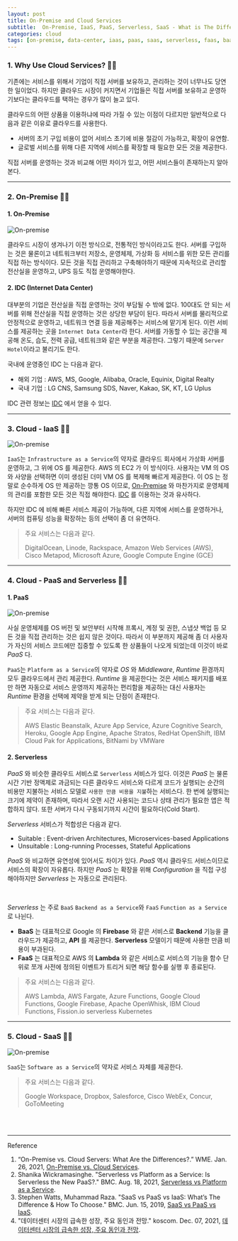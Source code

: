 ```yaml
---
layout: post
title: On-Premise and Cloud Services 
subtitle:  On-Premise, IaaS, PaaS, Serverless, SaaS - What is The Difference?
categories: cloud
tags: [on-premise, data-center, iaas, paas, saas, serverless, faas, baas, cloud, aws, gcp, azure]
---
```


### 1. Why Use Cloud Services? 👩‍💻

기존에는 서비스를 위해서 기업이 직접 서버를 보유하고, 관리하는 것이 너무나도 당연한 일이었다. 하지만 클라우드 시장이 커지면서 기업들은 
직접 서버를 보유하고 운영하기보다는 클라우드를 택하는 경우가 많이 늘고 있다.

클라우드의 어떤 상품을 이용하냐에 따라 가질 수 있는 이점이 다르지만 일반적으로 다음과 같은 이유로 클라우드를 사용한다.

- 서버의 초기 구입 비용이 없어 서비스 초기에 비용 절감이 가능하고, 확장이 유연함.
- 글로벌 서비스를 위해 다른 지역에 서비스를 확장할 때 필요한 모든 것을 제공한다.

직접 서버를 운영하는 것과 비교해 어떤 차이가 있고, 어떤 서비스들이 존재하는지 알아본다.

---

### 2. On-Premise 👩‍💻

#### 1. On-Premise

![On-premise](/assets/images/posts/2023-02-08-on-premise-and-cloud-service/on-premise-and-cloud-service.png)

클라우드 시장이 생겨나기 이전 방식으로, 전통적인 방식이라고도 한다. 서버를 구입하는 것은 물론이고 네트워크부터 저장소, 운영체제, 가상화 등 
서비스를 위한 모든 관리를 직접 하는 방식이다. 모든 것을 직접 관리하고 구축해야하기 때문에 지속적으로 관리할 전산실을 운영하고, UPS 등도 
직접 운영해야한다.

#### 2. IDC (Internet Data Center)

대부분의 기업은 전산실을 직접 운영하는 것이 부담될 수 밖에 없다. 100대도 안 되는 서버를 위해 전산실을 직접 운영하는 것은 상당한 부담이 
된다. 따라서 서버를 물리적으로 안정적으로 운영하고, 네트워크 연결 등을 제공해주는 서비스에 맡기게 된다. 이런 서비스를 제공하는 곳을 
`Internet Data Center`라 한다. 서버를 가동할 수 있는 공간을 제공해 온도, 습도, 전력 공급, 네트워크와 같은 부분을 제공한다. 
그렇기 때문에 `Server Hotel`이라고 불리기도 한다.

국내에 운영중인 IDC 는 다음과 같다.

- 해외 기업 : AWS, MS, Google, Alibaba, Oracle, Equinix, Digital Realty
- 국내 기업 : LG CNS, Samsung SDS, Naver, Kakao, SK, KT, LG Uplus

IDC 관련 정보는 [IDC](https://www.idc.com) 에서 얻을 수 있다.

---

### 3. Cloud - IaaS 👩‍💻

![On-premise](/assets/images/posts/2023-02-08-on-premise-and-cloud-service/on-premise-and-cloud-service.png)

`IaaS`는 `Infrastructure as a Service`의 약자로 클라우드 회사에서 가상화 서버를 운영하고, 그 위에 OS 를 제공한다. AWS 의 
EC2 가 이 방식이다. 사용자는 VM 의 OS 와 사양을 선택하면 이미 생성된 더미 VM OS 를 복제해 빠르게 제공한다. 이 OS 는 정말로 순수하게 
OS 만 제공하는 깡통 OS 이므로, [On-Premise](#h-2-on-premise-) 와 마찬가지로 운영체제의 관리를 포함한 모든 것은 직접 해야한다. 
[IDC](#h-2-idc-internet-data-center) 를 이용하는 것과 유사하다.

하지만 IDC 에 비해 빠른 서비스 제공이 가능하며, 다른 지역에 서비스를 운영하거나, 서버의 컴퓨팅 성능을 확장하는 등의 선택이 좀 더 유연하다.

> 주요 서비스는 다음과 같다.
> 
> DigitalOcean, Linode, Rackspace, Amazon Web Services (AWS), Cisco Metapod, Microsoft Azure, 
> Google Compute Engine (GCE)

---

### 4. Cloud - PaaS and Serverless 👩‍💻

#### 1. PaaS

![On-premise](/assets/images/posts/2023-02-08-on-premise-and-cloud-service/on-premise-and-cloud-service.png)

사실 운영체제를 OS 버전 및 보안부터 시작해 프록시, 계정 및 권한, 스냅샷 백업 등 모든 것을 직접 관리하는 것은 쉽지 않은 것이다. 
따라서 이 부분까지 제공해 좀 더 사용자가 자신의 서비스 코드에만 집중할 수 있도록 한 상품들이 나오게 되었는데 이것이 바로 *PaaS* 다. 

`PaaS`는 `Platform as a Service`의 약자로 *OS* 와 *Middleware*, *Runtime* 환경까지 모두 클라우드에서 관리 제공한다. 
*Runtime* 을 제공한다는 것은 서비스 패키지를 배포만 하면 자동으로 서비스 운영까지 제공하는 편리함을 제공하는 대신 사용자는 
*Runtime* 환경을 선택에 제약을 받게 되는 단점이 존재한다.

> 주요 서비스는 다음과 같다.
> 
> AWS Elastic Beanstalk, Azure App Service, Azure Cognitive Search, Heroku, Google App Engine, 
> Apache Stratos, RedHat OpenShift, IBM Cloud Pak for Applications, BitNami by VMWare

#### 2. Serverless

*PaaS* 와 비슷한 클라우드 서비스로 `Serverless` 서비스가 있다. 이것은 *PaaS* 는 물론 시간 기반 정액제로 과금되는 다른 클라우드 
서비스와 다르게 코드가 실행되는 순간의 비용만 지불하는 서비스 모델로 `사용한 만큼 비용을 지불`하는 서비스다. 한 번에 실행되는 크기에 제약이 
존재하며, 따라서 오랜 시간 사용되는 코드나 상태 관리가 필요한 앱은 적합하지 않다. 또한 서버가 다시 구동되기까지 시간이 필요하다(Cold Start).

*Serverless* 서비스가 적합성은 다음과 같다.

- Suitable : Event-driven Architectures, Microservices-based Applications
- Unsuitable : Long-running Processes, Stateful Applications

*PaaS* 와 비교하면 유연성에 있어서도 차이가 있다. *PaaS* 역시 클라우드 서비스이므로 서비스의 확장이 자유롭다. 하지만 *PaaS* 는 
확장을 위해 *Configuration* 을 직접 구성해야하지만 *Serverless* 는 자동으로 관리된다.

<br>

*Serverless* 는 주로 `BaaS` `Backend as a Service`와 `FaaS` `Function as a Service`로 나뉜다.

- **BaaS** 는 대표적으로 Google 의 **Firebase** 와 같은 서비스로 **Backend** 기능을 클라우드가 제공하고, **API** 를 
  제공한다. **Serverless** 모델이기 때문에 사용한 만큼 비용이 부과된다.
- **FaaS** 는 대표적으로 AWS 의 **Lambda** 와 같은 서비스로 서비스의 기능을 함수 단위로 쪼개 사전에 정의된 이벤트가 트리거 
  되면 해당 함수를 실행 후 종료된다.

> 주요 서비스는 다음과 같다.
> 
> AWS Lambda, AWS Fargate, Azure Functions, Google Cloud Functions, Google Firebase, Apache OpenWhisk, 
> IBM Cloud Functions, Fission.io serverless Kubernetes

---

### 5. Cloud - SaaS 👩‍💻

![On-premise](/assets/images/posts/2023-02-08-on-premise-and-cloud-service/on-premise-and-cloud-service.png)

`SaaS`는 `Software as a Service`의 약자로 서비스 자체를 제공한다.

> 주요 서비스는 다음과 같다.
> 
> Google Workspace, Dropbox, Salesforce, Cisco WebEx, Concur, GoToMeeting

<br><br>

---
Reference

1. “On-Premise vs. Cloud Servers: What Are the Differences?.” WME. Jan. 26, 2021, [On-Premise vs. Cloud Services](https://windowsmanagementexperts.com/on-premise-vs-cloud-servers-what-are-the-differences/on-premise-vs-cloud-servers-what-are-the-differences.htm).
2. Shanika Wickramasinghe. "Serverless vs Platform as a Service: Is Serverless the New PaaS?." BMC. Aug. 18, 2021, [Serverless vs Platform as a Service](https://www.bmc.com/blogs/serverless-paas/).
3. Stephen Watts, Muhammad Raza. "SaaS vs PaaS vs IaaS: What’s The Difference & How To Choose." BMC. Jun. 15, 2019, [SaaS vs PaaS vs IaaS](https://www.bmc.com/blogs/saas-vs-paas-vs-iaas-whats-the-difference-and-how-to-choose/).
4. "데이터센터 시장의 급속한 성장, 주요 동인과 전망." koscom. Dec. 07, 2021, [데이터센터 시장의 급속한 성장, 주요 동인과 전망](https://newsroom.koscom.co.kr/29107).
